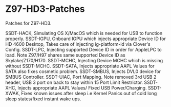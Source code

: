# Z97-HD3-Patches

Patches for Z97-HD3.

SSDT-HACK, Simulating OS X/MacOS which is needed for USB to function properly.
SSDT-IGPU, Onboard IGPU which injects appropriate Device ID for HD 4600 Desktop, Takes care of injecting ig-platform-id via Clover's Config.
SSDT-LPC, Injecting supported Device ID in order for AppleLPC to load. Note Z97/H97 shares same supported Device ID as Skylake/Z170/H170.
SSDT-MCHC, Injecting Device MCHC which is missing without SSDT-MCHC.
SSDT-SATA, Injects appropriate AAPL Values for SATA also fixes cosmetic problem.
SSDT-SMBUS, Injects DVL0 device for SMBUS Controller.
SSDT-UIAC, Port Mapping. Note removed 3rd USB 2 header, USB 3 port on back to stay within 15 Port Limit Restrictor.
SSDT-XHC, Injects appropriate AAPL Values/ Fixed USB Power/Charging.
SSDT-XWAK, Fixes known issues after sleep i.e Kernel Panics out of cold long sleep states/fixed instant wake ups.
